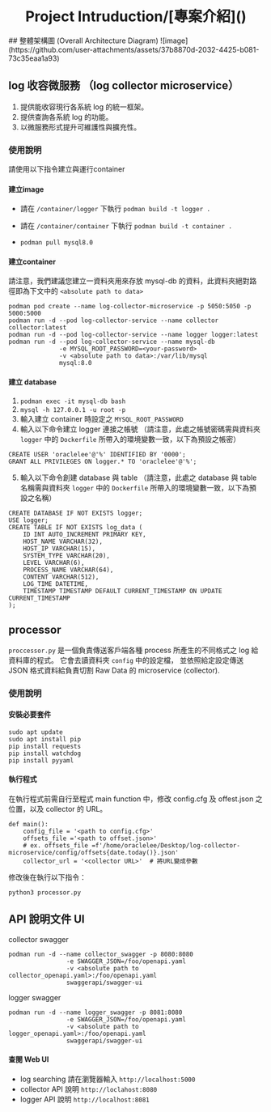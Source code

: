 <h1 align="center">Project Intruduction/[專案介紹]()</h1>
## 整體架構圖 (Overall Architecture Diagram)
![image](https://github.com/user-attachments/assets/37b8870d-2032-4425-b081-73c35eaa1a93)

## log 收容微服務 （log collector microservice）
1. 提供能收容現行各系統 log 的統一框架。
2. 提供查詢各系統 log 的功能。
3. 以微服務形式提升可維護性與擴充性。

### 使用說明

請使用以下指令建立與運行container

#### 建立image
- 請在 `/container/logger` 下執行 `podman build -t logger .`

- 請在 `/container/container` 下執行 `podman build -t container .`

- `podman pull mysql8.0`

#### 建立container
請注意，我們建議您建立一資料夾用來存放 mysql-db 的資料，此資料夾絕對路徑即為下文中的 `<absolute path to data>`
```
podman pod create --name log-collector-microservice -p 5050:5050 -p 5000:5000
podman run -d --pod log-collector-service --name collector collector:latest
podman run -d --pod log-collector-service --name logger logger:latest
podman run -d --pod log-collector-service --name mysql-db
              -e MYSQL_ROOT_PASSWORD=<your-password>
              -v <absolute path to data>:/var/lib/mysql
              mysql:8.0
```

#### 建立 database
1. `podman exec -it mysql-db bash`
2. `mysql -h 127.0.0.1 -u root -p`
3. 輸入建立 container 時設定之 `MYSQL_ROOT_PASSWORD`
4. 輸入以下命令建立 logger 連接之帳號
（請注意，此處之帳號密碼需與資料夾 `logger` 中的 `Dockerfile` 所帶入的環境變數一致，以下為預設之帳密）
  ```
  CREATE USER 'oraclelee'@'%' IDENTIFIED BY '0000';
  GRANT ALL PRIVILEGES ON logger.* TO 'oraclelee'@'%';
  ```
5. 輸入以下命令創建 database 與 table
   （請注意，此處之 database 與 table 名稱需與資料夾 `logger` 中的 `Dockerfile` 所帶入的環境變數一致，以下為預設之名稱）
  ```
  CREATE DATABASE IF NOT EXISTS logger;
  USE logger;
  CREATE TABLE IF NOT EXISTS log_data (
      ID INT AUTO_INCREMENT PRIMARY KEY,
      HOST_NAME VARCHAR(32),
      HOST_IP VARCHAR(15),
      SYSTEM_TYPE VARCHAR(20),
      LEVEL VARCHAR(6),
      PROCESS_NAME VARCHAR(64),
      CONTENT VARCHAR(512),
      LOG_TIME DATETIME,
      TIMESTAMP TIMESTAMP DEFAULT CURRENT_TIMESTAMP ON UPDATE CURRENT_TIMESTAMP
  );
  ```

## processor

`proccessor.py` 是一個負責傳送客戶端各種 process 所產生的不同格式之 log 給資料庫的程式。
它會去讀資料夾 `config` 中的設定檔， 並依照給定設定傳送 JSON 格式資料給負責切割 Raw Data 的 microservice (collector).

### 使用說明

#### 安裝必要套件
```
sudo apt update
sudo apt install pip
pip install requests
pip install watchdog
pip install pyyaml
```
#### 執行程式

在執行程式前需自行至程式 main function 中，修改 config.cfg 及 offest.json 之位置，以及 collector 的 URL。
```python3
def main():
    config_file = '<path to config.cfg>'
    offsets_file ='<path to offset.json>'
    # ex. offsets_file =f'/home/oraclelee/Desktop/log-collector-microservice/config/offsets{date.today()}.json'
    collector_url = '<collector URL>'  # 將URL變成參數
```

修改後在執行以下指令：

`python3 processor.py`


## API 說明文件 UI
collector swagger
```
podman run -d --name collector_swagger -p 8080:8080
                -e SWAGGER_JSON=/foo/openapi.yaml
                -v <absolute path to collector_openapi.yaml>:/foo/openapi.yaml
                swaggerapi/swagger-ui
```
logger swagger
```
podman run -d --name logger_swagger -p 8081:8080
                -e SWAGGER_JSON=/foo/openapi.yaml
                -v <absolute path to logger_openapi.yaml>:/foo/openapi.yaml
                swaggerapi/swagger-ui
```
#### 查閱 Web UI
- log searching  請在瀏覽器輸入
`http://localhost:5000`
- collector API 說明
`http://loclahost:8080`
- logger API 說明
`http://localhost:8081`
